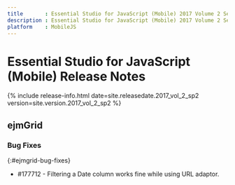 ```yaml
---
title       : Essential Studio for JavaScript (Mobile) 2017 Volume 2 Service Pack 2 Release Notes
description : Essential Studio for JavaScript (Mobile) 2017 Volume 2 Service Pack 2 Release Notes
platform    : MobileJS
---
```


# Essential Studio for JavaScript (Mobile) Release Notes

{% include release-info.html date=site.releasedate.2017_vol_2_sp2 version=site.version.2017_vol_2_sp2 %} 





## ejmGrid

### Bug Fixes
{:#ejmgrid-bug-fixes}

*  \#177712 - Filtering a Date column works fine while using URL adaptor.
